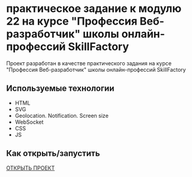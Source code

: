 # практическое задание к модулю 22 на курсе "Профессия Веб-разработчик" школы онлайн-профессий SkillFactory

Проект разработан в качестве практического задания на курсе "Профессия Веб-разработчик"
школы онлайн-профессий SkillFactory

## Используемые технологии

* HTML
* SVG
* Geolocation. Notification. Screen size
* WebSocket
* CSS
* JS


## Как открыть/запустить

[ОТКРЫТЬ ПРОЕКТ](/index.html)